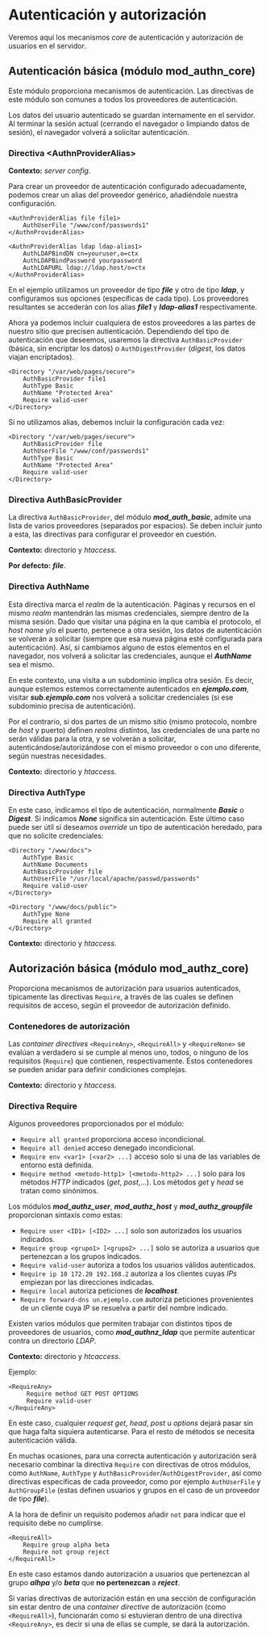 # Autenticación y autorización

Veremos aquí los mecanismos *core* de autenticación y autorización de usuarios en el servidor.

## Autenticación básica (módulo mod_authn_core)

Este módulo proporciona mecanismos de autenticación. Las directivas de este módulo son comunes a todos los proveedores de autenticación.

Los datos del usuario autenticado se guardan internamente en el servidor. Al terminar la sesión actual (cerrando el navegador o limpiando datos de sesión), el navegador volverá a solicitar autenticación.

### Directiva \<AuthnProviderAlias>

**Contexto:** *server config*.

Para crear un proveedor de autenticación configurado adecuadamente, podemos crear un alias del proveedor genérico, añadiéndole nuestra configuración.

```
<AuthnProviderAlias file file1>
    AuthUserFile "/www/conf/passwords1"
</AuthnProviderAlias>

<AuthnProviderAlias ldap ldap-alias1>
    AuthLDAPBindDN cn=youruser,o=ctx
    AuthLDAPBindPassword yourpassword
    AuthLDAPURL ldap://ldap.host/o=ctx
</AuthnProviderAlias>
```

En el ejemplo utilizamos un proveedor de tipo ***file*** y otro de tipo ***ldap***, y configuramos sus opciones (específicas de cada tipo). Los proveedores resultantes se accederán con los alias ***file1*** y ***ldap-alias1*** respectivamente.

Ahora ya podemos incluir cualquiera de estos proveedores a las partes de nuestro sitio que precisen autienticación. Dependiendo del tipo de autenticación que deseemos, usaremos la directiva `AuthBasicProvider` (básica, sin encriptar los datos) o `AuthDigestProvider` (*digest*, los datos viajan encriptados).

```
<Directory "/var/web/pages/secure">
    AuthBasicProvider file1
    AuthType Basic
    AuthName "Protected Area"
    Require valid-user
</Directory>
```

Si no utilizamos alias, debemos incluir la configuración cada vez:

```
<Directory "/var/web/pages/secure">
    AuthBasicProvider file
    AuthUserFile "/www/conf/passwords1"
    AuthType Basic
    AuthName "Protected Area"
    Require valid-user
</Directory>
```

### Directiva AuthBasicProvider

La directiva `AuthBasicProvider`, del módulo ***mod_auth_basic***, admite una lista de varios proveedores (separados por espacios). Se deben incluir junto a esta, las directivas para configurar el proveedor en cuestión.

**Contexto:** directorio y *htaccess*.

**Por defecto:** ***file***.

### Directiva AuthName

Esta directiva marca el *realm* de la autenticación. Páginas y recursos en el mismo *realm* mantendrán las mismas credenciales, siempre dentro de la misma sesión. Dado que visitar una página en la que cambia el protocolo, el *host name* y/o el puerto, pertenece a otra sesión, los datos de autenticación se volverán a solicitar (siempre que esa nueva página esté configurada para autenticación). Así, si cambiamos alguno de estos elementos en el navegador, nos volverá a solicitar las credenciales, aunque el ***AuthName*** sea el mismo.

En este contexto, una visita a un subdominio implica otra sesión. Es decir, aunque estemos estemos correctamente autenticados en ***ejemplo.com***, visitar ***sub.ejemplo.com*** nos volverá a solicitar credenciales (si ese subdominio precisa de autenticación).

Por el contrario, si dos partes de un mismo sitio (mismo protocolo, nombre de *host* y puerto) definen *realms* distintos, las credenciales de una parte no serán válidas para la otra, y se volverán a solicitar, autenticándose/autorizándose con el mismo proveedor o con uno diferente, según nuestras necesidades.

**Contexto:** directorio y *htaccess*.

### Directiva AuthType

En este caso, indicamos el tipo de autenticación, normalmente ***Basic*** o ***Digest***. Si indicamos ***None*** significa sin autenticación. Este último caso puede ser útil si deseamos *override* un tipo de autenticación heredado, para que no solicite credenciales:

```
<Directory "/www/docs">
    AuthType Basic
    AuthName Documents
    AuthBasicProvider file
    AuthUserFile "/usr/local/apache/passwd/passwords"
    Require valid-user
</Directory>

<Directory "/www/docs/public">
    AuthType None
    Require all granted
</Directory>
```

**Contexto:** directorio y *htaccess*.

## Autorización básica (módulo mod_authz_core)

Proporciona mecanismos de autorización para usuarios autenticados, típicamente las directivas `Require`, a través de las cuales se definen requisitos de acceso, según el proveedor de autorización definido.

### Contenedores de autorización

Las *container directives* `<RequireAny>`, `<RequireAll>` y `<RequireNone>` se evalúan a verdadero si se cumple al menos uno, todos, o ninguno de los requisitos (`Require`) que contienen, respectivamente. Estos contenedores se pueden anidar para definir condiciones complejas.

**Contexto:** directorio y *htaccess*.

### Directiva Require

Algunos proveedores proporcionados por el módulo:

- `Require all granted` proporciona acceso incondicional.
- `Require all denied` acceso denegado incondicional.
- `Require env <var1> [<var2> ...]` acceso solo si una de las variables de entorno está definida.
- `Require method <metodo-http1> [<metodo-http2> ...]` solo para los métodos *HTTP* indicados (*get*, *post*,...). Los métodos *get* y *head* se tratan como sinónimos.

Los módulos ***mod_authz_user***, ***mod_authz_host*** y ***mod_authz_groupfile*** proporcionan sintaxis como estas:

- `Require user <ID1> [<ID2> ...]` solo son autorizados los usuarios indicados.
- `Require group <grupo1> [<grupo2> ...]` solo se autoriza a usuarios que pertenezcan a los grupos indicados.
- `Require valid-user` autoriza a todos los usuarios válidos autenticados.
- `Require ip 10 172.20 192.168.2` autoriza a los clientes cuyas *IPs* empiezan por las direcciones indicadas.
- `Require local` autoriza peticiones de ***localhost***.
- `Require forward-dns un.ejemplo.com` autoriza peticiones provenientes de un cliente cuya *IP* se resuelva a partir del nombre indicado.

Existen varios módulos que permiten trabajar con distintos tipos de proveedores de usuarios, como ***mod_authnz_ldap*** que permite autenticar contra un directorio *LDAP*.

**Contexto:** directorio y *htcaccess*.

Ejemplo:

```
<RequireAny>
     Require method GET POST OPTIONS
     Require valid-user
</RequireAny>
```

En este caso, cualquier *request* *get*, *head*, *post* u *options* dejará pasar sin que haga falta siquiera autenticarse. Para el resto de métodos se necesita autenticación válida.

En muchas ocasiones, para una correcta autenticación y autorización será necesario combinar la directiva `Require` con directivas de otros módulos, como `AuthName`, `AuthType` y `AuthBasicProvider`/`AuthDigestProvider`, así como directivas específicas de cada proveedor, como por ejemplo `AuthUserFile` y `AuthGroupFile` (estas definen usuarios y grupos en el caso de un proveedor de tipo ***file***).

A la hora de definir un requisito podemos añadir `not` para indicar que el requisito debe no cumplirse.

```
<RequireAll>
    Require group alpha beta
    Require not group reject
</RequireAll>
```

En este caso estamos dando autorización a usuarios que pertenezcan al grupo ***alhpa*** y/o ***beta*** que **no pertenezcan** a ***reject***.

Si varias directivas de autorización están en una sección de configuración sin estar dentro de una *container directive* de autorización (como `<RequireAll>`), funcionarán como si estuvieran dentro de una directiva `<RequireAny>`, es decir si una de ellas se cumple, se dará la autorización.
